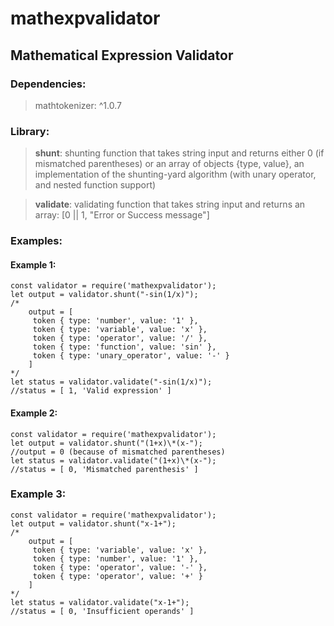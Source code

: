 # mathexpvalidator
## Mathematical Expression Validator 
### Dependencies: 
>mathtokenizer: ^1.0.7

### Library:

>**shunt**: shunting function that takes string input and returns either 0 (if mismatched parentheses) or an array of objects {type, value}, an implementation of the shunting-yard algorithm (with unary operator, and nested function support)

>**validate**: validating function that takes string input and returns an array:
[0 || 1, "Error or Success message"]

### Examples:

#### Example 1:

	const validator = require('mathexpvalidator');
	let output = validator.shunt("-sin(1/x)");
	/*
		output = [
		 token { type: 'number', value: '1' },
      	 token { type: 'variable', value: 'x' },
      	 token { type: 'operator', value: '/' },
      	 token { type: 'function', value: 'sin' },
      	 token { type: 'unary_operator', value: '-' }
    	]
	*/
	let status = validator.validate("-sin(1/x)");
	//status = [ 1, 'Valid expression' ]

#### Example 2:

	const validator = require('mathexpvalidator');
	let output = validator.shunt("(1+x)\*(x-");
	//output = 0 (because of mismatched parentheses)
	let status = validator.validate("(1+x)\*(x-");
	//status = [ 0, 'Mismatched parenthesis' ]

### Example 3: 

	const validator = require('mathexpvalidator');
	let output = validator.shunt("x-1+");
	/*
		output = [
      	 token { type: 'variable', value: 'x' },
      	 token { type: 'number', value: '1' },
		 token { type: 'operator', value: '-' },
		 token { type: 'operator', value: '+' }
    	]
	*/
	let status = validator.validate("x-1+");
	//status = [ 0, 'Insufficient operands' ]

